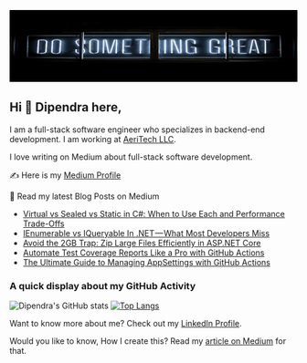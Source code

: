 ![Dipendra Neupane Github Cover Photo](https://github.com/dipneupane/dipneupane/blob/main/assets/dipneupane_readme-cover.jpg)

## Hi 👋 Dipendra here, 
I am a full-stack software engineer who specializes in backend-end development. I am working at [AeriTech LLC](https://aeritech.com).


I love writing on Medium about full-stack software development. 

✍️ Here is my [Medium Profile](https://medium.com/@dipneupane)

📩 Read my latest Blog Posts on Medium
<!-- BLOG-POST-LIST:START -->
- [Virtual vs Sealed vs Static in C#: When to Use Each and Performance Trade-Offs](https://codenp.com/virtual-vs-sealed-vs-static-in-c-when-to-use-each-and-performance-trade-offs-1c910d4d9849?source=rss-37161d399cd7------2)
- [IEnumerable vs IQueryable In .NET — What Most Developers Miss](https://codenp.com/ienumerable-vs-iqueryable-in-net-what-most-developers-miss-bfc357d663bd?source=rss-37161d399cd7------2)
- [Avoid the 2GB Trap: Zip Large Files Efficiently in ASP.NET Core](https://codenp.com/avoid-the-2gb-trap-zip-large-files-efficiently-in-asp-net-core-6caab4c96981?source=rss-37161d399cd7------2)
- [Automate Test Coverage Reports Like a Pro with GitHub Actions](https://codenp.com/automate-test-coverage-reports-like-a-pro-with-github-actions-5b56560afd43?source=rss-37161d399cd7------2)
- [The Ultimate Guide to Managing AppSettings with GitHub Actions](https://codenp.com/the-ultimate-guide-to-managing-appsettings-with-github-actions-f4888cd5653e?source=rss-37161d399cd7------2)
<!-- BLOG-POST-LIST:END -->


### A quick display about my GitHub Activity

![Dipendra's GitHub stats](https://github-readme-stats.vercel.app/api?username=dipneupane&show_icons=true&theme=transparent) [![Top Langs](https://github-readme-stats.vercel.app/api/top-langs/?username=dipneupane&layout=donut)](https://github.com/dipneupane/github-readme-stats)

Want to know more about me? Check out my [LinkedIn Profile](https://www.linkedin.com/in/dipneupane).

Would you like to know, How I create this? Read my [article on Medium](https://medium.com/@dipneupane/replace-your-resume-with-an-impressive-github-profile-readme-3019183a3029) for that.
